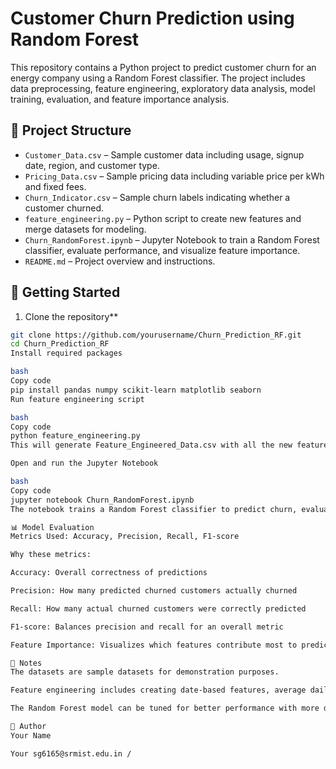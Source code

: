 # Customer Churn Prediction using Random Forest

This repository contains a Python project to predict customer churn for an energy company using a Random Forest classifier. The project includes data preprocessing, feature engineering, exploratory data analysis, model training, evaluation, and feature importance analysis.

## 📂 Project Structure

- `Customer_Data.csv` – Sample customer data including usage, signup date, region, and customer type.
- `Pricing_Data.csv` – Sample pricing data including variable price per kWh and fixed fees.
- `Churn_Indicator.csv` – Sample churn labels indicating whether a customer churned.
- `feature_engineering.py` – Python script to create new features and merge datasets for modeling.
- `Churn_RandomForest.ipynb` – Jupyter Notebook to train a Random Forest classifier, evaluate performance, and visualize feature importance.
- `README.md` – Project overview and instructions.

## 🚀 Getting Started

1. Clone the repository**
```bash
git clone https://github.com/yourusername/Churn_Prediction_RF.git
cd Churn_Prediction_RF
Install required packages

bash
Copy code
pip install pandas numpy scikit-learn matplotlib seaborn
Run feature engineering script

bash
Copy code
python feature_engineering.py
This will generate Feature_Engineered_Data.csv with all the new features ready for modeling.

Open and run the Jupyter Notebook

bash
Copy code
jupyter notebook Churn_RandomForest.ipynb
The notebook trains a Random Forest classifier to predict churn, evaluates the model using metrics, and visualizes feature importance.

📊 Model Evaluation
Metrics Used: Accuracy, Precision, Recall, F1-score

Why these metrics:

Accuracy: Overall correctness of predictions

Precision: How many predicted churned customers actually churned

Recall: How many actual churned customers were correctly predicted

F1-score: Balances precision and recall for an overall metric

Feature Importance: Visualizes which features contribute most to predicting churn.

📝 Notes
The datasets are sample datasets for demonstration purposes.

Feature engineering includes creating date-based features, average daily usage, monthly cost, and encoding categorical variables.

The Random Forest model can be tuned for better performance with more data or hyperparameter optimization.

📌 Author
Your Name

Your sg6165@srmist.edu.in / 


